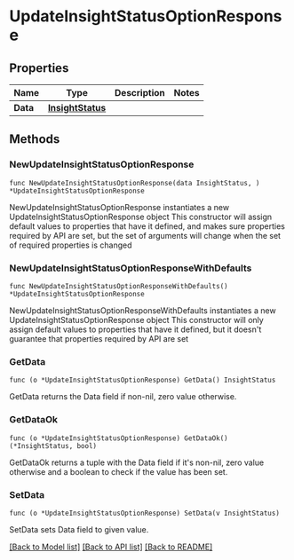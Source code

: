 # UpdateInsightStatusOptionResponse

## Properties

Name | Type | Description | Notes
------------ | ------------- | ------------- | -------------
**Data** | [**InsightStatus**](InsightStatus.md) |  | 

## Methods

### NewUpdateInsightStatusOptionResponse

`func NewUpdateInsightStatusOptionResponse(data InsightStatus, ) *UpdateInsightStatusOptionResponse`

NewUpdateInsightStatusOptionResponse instantiates a new UpdateInsightStatusOptionResponse object
This constructor will assign default values to properties that have it defined,
and makes sure properties required by API are set, but the set of arguments
will change when the set of required properties is changed

### NewUpdateInsightStatusOptionResponseWithDefaults

`func NewUpdateInsightStatusOptionResponseWithDefaults() *UpdateInsightStatusOptionResponse`

NewUpdateInsightStatusOptionResponseWithDefaults instantiates a new UpdateInsightStatusOptionResponse object
This constructor will only assign default values to properties that have it defined,
but it doesn't guarantee that properties required by API are set

### GetData

`func (o *UpdateInsightStatusOptionResponse) GetData() InsightStatus`

GetData returns the Data field if non-nil, zero value otherwise.

### GetDataOk

`func (o *UpdateInsightStatusOptionResponse) GetDataOk() (*InsightStatus, bool)`

GetDataOk returns a tuple with the Data field if it's non-nil, zero value otherwise
and a boolean to check if the value has been set.

### SetData

`func (o *UpdateInsightStatusOptionResponse) SetData(v InsightStatus)`

SetData sets Data field to given value.



[[Back to Model list]](../README.md#documentation-for-models) [[Back to API list]](../README.md#documentation-for-api-endpoints) [[Back to README]](../README.md)


